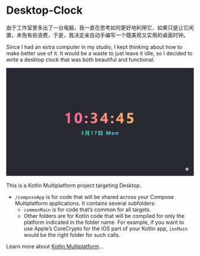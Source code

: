 
# Desktop-Clock

由于工作室里多出了一台电脑，我一直在思考如何更好地利用它，如果只是让它闲置，未免有些浪费，于是，我决定亲自动手编写一个既美观又实用的桌面时钟。

Since I had an extra computer in my studio, I kept thinking about how to make better use of it. It would be a waste to just leave it idle, so I decided to write a desktop clock that was both beautiful and functional.

![](./screenshot/PixPin_2025-03-17_10-33-23.png)

This is a Kotlin Multiplatform project targeting Desktop.

* `/composeApp` is for code that will be shared across your Compose Multiplatform applications.
  It contains several subfolders:
  - `commonMain` is for code that’s common for all targets.
  - Other folders are for Kotlin code that will be compiled for only the platform indicated in the folder name.
    For example, if you want to use Apple’s CoreCrypto for the iOS part of your Kotlin app,
    `iosMain` would be the right folder for such calls.

Learn more about [Kotlin Multiplatform](https://www.jetbrains.com/help/kotlin-multiplatform-dev/get-started.html)…